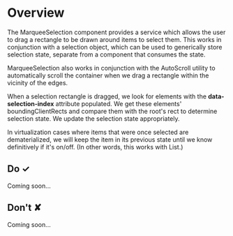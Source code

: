 # Overview
The MarqueeSelection component provides a service which allows the user to drag a rectangle to be drawn around
items to select them. This works in conjunction with a selection object, which can be used to generically store selection state, separate from a component that consumes the state.

MarqueeSelection also works in conjunction with the AutoScroll utility to automatically scroll the container when we drag a rectangle within the vicinity of the edges.

When a selection rectangle is dragged, we look for elements with the **data-selection-index** attribute populated. We get these elements' boundingClientRects and compare them with the root's rect to determine selection state. We update the selection state appropriately.

In virtualization cases where items that were once selected are dematerialized, we will keep the item in its
previous state until we know definitively if it's on/off. (In other words, this works with List.)



## Do &#10003;
Coming soon...

## Don't &#10008;
Coming soon...